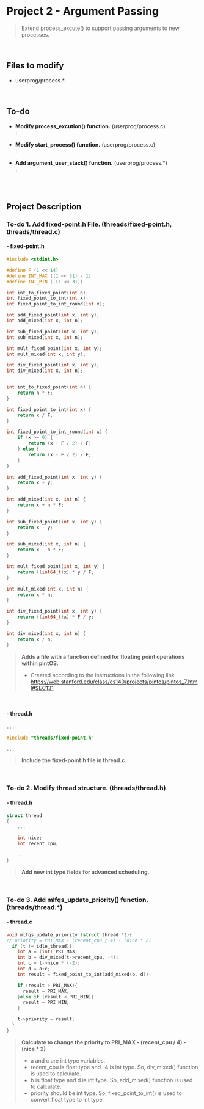 # Project 2 - Argument Passing
> Extend process_excute() to support passing arguments to new processes.

<br>

## Files to modify
- userprog/process.*

<br>

## To-do
- **Modify process_excution() function.** (userprog/process.c) <br>
     : 

     
- **Modify start_process() function.** (userprog/process.c) <br>
     : 

     
- **Add argument_user_stack() function.** (userprog/process.\*) <br>
     : 
     

<br>
<br>

## Project Description

### To-do 1. Add fixed-point.h File. (threads/fixed-point.h, threads/thread.c)
#### - fixed-point.h

``` C
#include <stdint.h>

#define F (1 << 14)
#define INT_MAX ((1 << 31) - 1)
#define INT_MIN (-(1 << 31))

int int_to_fixed_point(int n);
int fixed_point_to_int(int x);
int fixed_point_to_int_round(int x);

int add_fixed_point(int x, int y);
int add_mixed(int x, int n);

int sub_fixed_point(int x, int y);
int sub_mixed(int x, int n);

int mult_fixed_point(int x, int y);
int mult_mixed(int x, int y);

int div_fixed_point(int x, int y);
int div_mixed(int x, int n);


int int_to_fixed_point(int n) {
    return n * F;
}

int fixed_point_to_int(int x) {
    return x / F;
}

int fixed_point_to_int_round(int x) {
    if (x >= 0) {
        return (x + F / 2) / F;
    } else {
        return (x - F / 2) / F;
    }
}

int add_fixed_point(int x, int y) {
    return x + y;
}

int add_mixed(int x, int n) {
    return x + n * F;
}

int sub_fixed_point(int x, int y) {
    return x - y;
}

int sub_mixed(int x, int n) {
    return x - n * F;
}

int mult_fixed_point(int x, int y) {
    return ((int64_t)x) * y / F;
}

int mult_mixed(int x, int n) {
    return x * n;
}

int div_fixed_point(int x, int y) {
    return ((int64_t)x) * F / y;
}

int div_mixed(int x, int n) {
    return x / n;
}
```
> **Adds a file with a function defined for floating point operations within pintOS.** <br>
> - Created according to the instructions in the following link.
>    https://web.stanford.edu/class/cs140/projects/pintos/pintos_7.html#SEC131

<br>

#### - thread.h
``` C
...

#include "threads/fixed-point.h"

...
```
> **Include the fixed-point.h file in thread.c.** <br>

<br>

### To-do 2. Modify thread structure. (threads/thread.h)
#### - thread.h
``` C
struct thread
{
    ...

    int nice;
    int recent_cpu;

    ...
}
```
> **Add new int type fields for advanced scheduling.** <br>

<br>

### To-do 3. Add mlfqs_update_priority() function.  (threads/thread.\*)
#### - thread.c
```C
void mlfqs_update_priority (struct thread *t){
// priority = PRI_MAX - (recent_cpu / 4) - (nice * 2)
  if (t != idle_thread){
    int a = (int) PRI_MAX;
    int b = div_mixed(t->recent_cpu, -4);
    int c = t->nice * (-2);
    int d = a+c;
    int result = fixed_point_to_int(add_mixed(b, d));

    if (result > PRI_MAX){
      result = PRI_MAX;
    }else if (result < PRI_MIN){
      result = PRI_MIN;
    }

    t->priority = result;
  }
}
```
> **Calculate to change the priority to PRI_MAX - (recent_cpu / 4) - (nice * 2)** <br>
> - a and c are int type variables.
> - recent_cpu is float type and -4 is int type. So, div_mixed() function is used to calculate.
> - b is float type and d is int type. So, add_mixed() function is used to calculate.
> - priority should be int type. So, fixed_point_to_int() is used to convert float type to int type.

<br>
